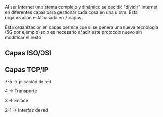 Al ser Internet un sistema complejo y dinámico se decidió "dividir" Internet en diferentes capas para gestionar cada cosa en una u otra. Esta organización está basada en 7 capas.

Esta organización en capas permite que si se genera una nueva tecnología (5G por ejemplo) solo es necesario añadir este protocolo nuevo sin modificar el resto.

## Capas ISO/OSI


## Capas TCP/IP

7-5 -> plicación de red

4 -> Transporte

3 -> Enlace

2-1 -> Interfaz de red
